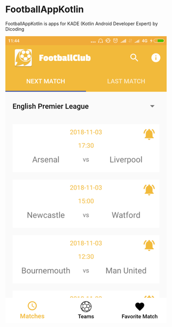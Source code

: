 # FootballAppKotlin
FootballAppKotlin is apps for KADE (Kotlin Android Developer Expert) by Dicoding

![Alt text](/screenshoots/next_match.png?raw=true "Next Match")
